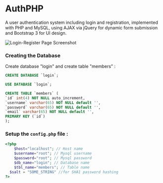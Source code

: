 # AuthPHP

A user authentication system including login and registration, implemented with PHP and MySQL, using AJAX via jQuery for dynamic form submission and Bootstrap 3 for UI design.

<img src="https://i.imgur.com/02fs8KV.png" alt="Login-Register Page Screenshot" />

### Creating the Database

Create database "login" and create table "members" :

```sql
CREATE DATABASE `login`;

USE DATABASE `login`;

CREATE TABLE `members` (
`id` int(4) NOT NULL auto_increment,
`username` varchar(65) NOT NULL default '',
`password` varchar(65) NOT NULL default '',
`email` varchar(65) NOT NULL default '',
PRIMARY KEY (`id`)
);

```

### Setup the `config.php` file :

```php
<?php
	$host="localhost"; // Host name 
	$username="root"; // Mysql username 
	$password="root"; // Mysql password 
	$db_name="login"; // Database name 
	$tbl_name="members"; // Table name
  $salt = "SOME_STRING" //for SHA1 password hashing
?>

```
